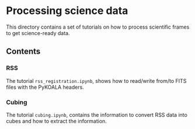 # Processing science data

This directory contains a set of tutorials on how to process scientific frames to get science-ready data.

## Contents


### RSS

The tutorial `rss_registration.ipynb`, shows how to read/write from/to FITS files with the PyKOALA headers.

### Cubing

The tutorial `cubing.ipynb`, contains the information to convert RSS data into cubes and how to extract the information.  